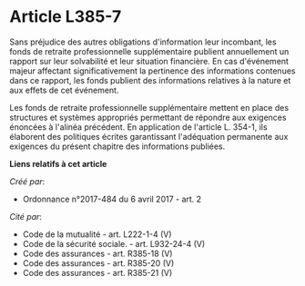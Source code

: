 # Article L385-7

Sans préjudice des autres obligations d'information leur incombant, les fonds de retraite professionnelle supplémentaire
publient annuellement un rapport sur leur solvabilité et leur situation financière. En cas d'événement majeur affectant
significativement la pertinence des informations contenues dans ce rapport, les fonds publient des informations relatives à
la nature et aux effets de cet événement.

Les fonds de retraite professionnelle supplémentaire mettent en place des structures et systèmes appropriés permettant de
répondre aux exigences énoncées à l'alinéa précédent. En application de l'article L. 354-1, ils élaborent des politiques
écrites garantissant l'adéquation permanente aux exigences du présent chapitre des informations publiées.

**Liens relatifs à cet article**

_Créé par_:

  - Ordonnance n°2017-484 du 6 avril 2017 - art. 2

_Cité par_:

  - Code de la mutualité - art. L222-1-4 (V)
  - Code de la sécurité sociale. - art. L932-24-4 (V)
  - Code des assurances - art. R385-18 (V)
  - Code des assurances - art. R385-20 (V)
  - Code des assurances - art. R385-21 (V)
